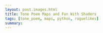 ```yaml
---
layout: post.images.html
title: Tone Poem Maps and Fun With Shaders
tags: [tone_poem, maps, python, roguelikes]
summary: 
---
```


